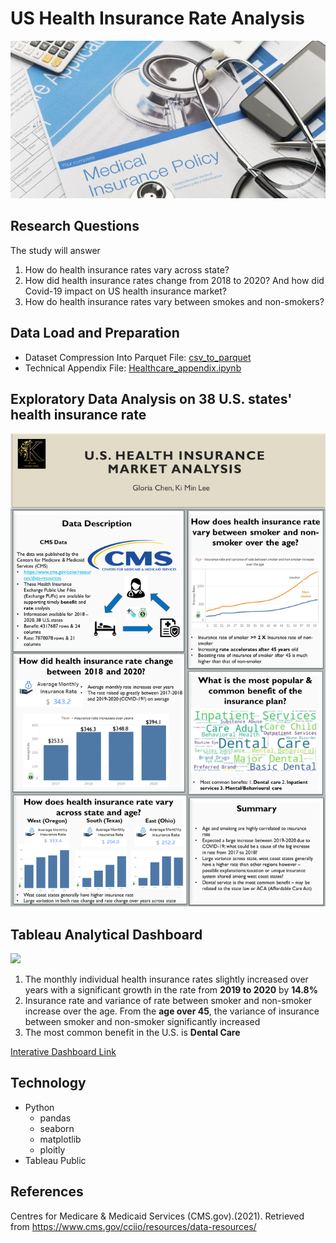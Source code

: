 # US Health Insurance Rate Analysis
![Image](Slide4.jpeg)

## Research Questions
The study will answer
1. How do health insurance rates vary across state?
2. How did health insurance rates change from 2018 to 2020? And how did Covid-19 impact on US health insurance market?
3. How do health insurance rates vary between smokes and non-smokers?


## Data Load and Preparation
* Dataset Compression Into Parquet File: [csv_to_parquet](https://github.com/kilee722/us_health_insurance_rate/blob/main/csv_to_parquet.ipynb)
* Technical Appendix File: [Healthcare_appendix.ipynb]()

##  Exploratory Data Analysis on 38 U.S. states' health insurance rate
![Image](Slide1.PNG)



## Tableau Analytical Dashboard
<div class='tableauPlaceholder' id='viz1612077613511' style='position: relative'><noscript><a href='#'><img alt=' ' src='https:&#47;&#47;public.tableau.com&#47;static&#47;images&#47;He&#47;Health_Rate_Dashboard_Complete&#47;Dashboard1&#47;1_rss.png' style='border: none' /></a></noscript><object class='tableauViz'  style='display:none;'><param name='host_url' value='https%3A%2F%2Fpublic.tableau.com%2F' /> <param name='embed_code_version' value='3' /> <param name='site_root' value='' /><param name='name' value='Health_Rate_Dashboard_Complete&#47;Dashboard1' /><param name='tabs' value='no' /><param name='toolbar' value='yes' /><param name='static_image' value='https:&#47;&#47;public.tableau.com&#47;static&#47;images&#47;He&#47;Health_Rate_Dashboard_Complete&#47;Dashboard1&#47;1.png' /> <param name='animate_transition' value='yes' /><param name='display_static_image' value='yes' /><param name='display_spinner' value='yes' /><param name='display_overlay' value='yes' /><param name='display_count' value='yes' /><param name='language' value='en' /><param name='filter' value='publish=yes' /></object></div>  

1. The monthly individual health insurance rates slightly increased over years with a significant growth in the  rate from **2019 to 2020** by **14.8%**
2. Insurance rate and variance of rate between smoker and non-smoker increase over the age. From the **age over 45**, the variance of insurance between smoker and non-smoker significantly increased
3. The most common benefit in the U.S. is **Dental Care**

[Interative Dashboard Link](https://public.tableau.com/views/Health_Rate_Dashboard_Complete/Dashboard1?:language=en&:display_count=y&publish=yes&:origin=viz_share_link)

## Technology
* Python
  * pandas
  * seaborn
  * matplotlib
  * ploitly
* Tableau Public

## References
Centres for Medicare & Medicaid Services (CMS.gov).(2021). Retrieved from https://www.cms.gov/cciio/resources/data-resources/
